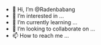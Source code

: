 - 👋 Hi, I’m @Radenbabang
- 👀 I’m interested in ...
- 🌱 I’m currently learning ...
- 💞️ I’m looking to collaborate on ...
- 📫 How to reach me ...

<!---
Radenbabang/Radenbabang is a ✨ special ✨ repository because its `README.md` (this file) appears on your GitHub profile.
You can click the Preview link to take a look at your changes.
--->
